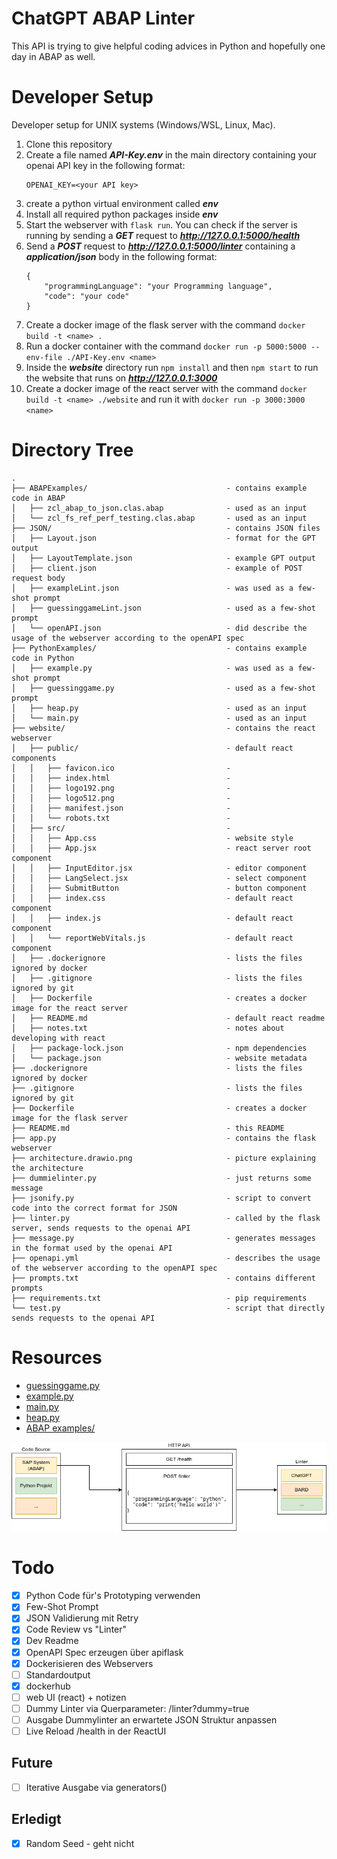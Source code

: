 # ChatGPT ABAP Linter

This API is trying to give helpful coding advices in Python and hopefully one day in ABAP as well.

# Developer Setup

Developer setup for UNIX systems (Windows/WSL, Linux, Mac).

1. Clone this repository
2. Create a file named ***API-Key.env*** in the main directory containing your openai API key in the following format:
    ```
    OPENAI_KEY=<your API key>
    ```
3. create a python virtual environment called ***env***
4. Install all required python packages inside ***env***
5. Start the webserver with `flask run`. You can check if the server is running by sending a ***GET*** request to ***http://127.0.0.1:5000/health***
6. Send a ***POST*** request to ***http://127.0.0.1:5000/linter*** containing a ***application/json*** body in the following format:
    ```
    {
        "programmingLanguage": "your Programming language",
        "code": "your code"
    }
    ```
7. Create a docker image of the flask server with the command `docker build -t <name> .`
8. Run a docker container with the command `docker run -p 5000:5000 --env-file ./API-Key.env <name>`
9. Inside the ***website*** directory run `npm install` and then `npm start` to run the website that runs on ***http://127.0.0.1:3000***
10. Create a docker image of the react server with the command `docker build -t <name> ./website` and run it with `docker run -p 3000:3000 <name>`

# Directory Tree
```
.
├── ABAPExamples/                               - contains example code in ABAP
│   ├── zcl_abap_to_json.clas.abap              - used as an input
│   └── zcl_fs_ref_perf_testing.clas.abap       - used as an input
├── JSON/                                       - contains JSON files
│   ├── Layout.json                             - format for the GPT output
│   ├── LayoutTemplate.json                     - example GPT output
│   ├── client.json                             - example of POST request body
│   ├── exampleLint.json                        - was used as a few-shot prompt
│   ├── guessinggameLint.json                   - used as a few-shot prompt
│   └── openAPI.json                            - did describe the usage of the webserver according to the openAPI spec
├── PythonExamples/                             - contains example code in Python
│   ├── example.py                              - was used as a few-shot prompt
│   ├── guessinggame.py                         - used as a few-shot prompt
│   ├── heap.py                                 - used as an input
│   └── main.py                                 - used as an input
├── website/                                    - contains the react webserver
│   ├── public/                                 - default react components
│   │   ├── favicon.ico                         - 
│   │   ├── index.html                          - 
│   │   ├── logo192.png                         - 
│   │   ├── logo512.png                         - 
│   │   ├── manifest.json                       - 
│   │   └── robots.txt                          - 
│   ├── src/                                    - 
│   │   ├── App.css                             - website style
│   │   ├── App.jsx                             - react server root component
│   │   ├── InputEditor.jsx                     - editor component
│   │   ├── LangSelect.jsx                      - select component
│   │   ├── SubmitButton                        - button component
│   │   ├── index.css                           - default react component
│   │   ├── index.js                            - default react component
│   │   └── reportWebVitals.js                  - default react component
│   ├── .dockerignore                           - lists the files ignored by docker
│   ├── .gitignore                              - lists the files ignored by git
│   ├── Dockerfile                              - creates a docker image for the react server
│   ├── README.md                               - default react readme
│   ├── notes.txt                               - notes about developing with react
│   ├── package-lock.json                       - npm dependencies
│   └── package.json                            - website metadata
├── .dockerignore                               - lists the files ignored by docker
├── .gitignore                                  - lists the files ignored by git
├── Dockerfile                                  - creates a docker image for the flask server
├── README.md                                   - this README
├── app.py                                      - contains the flask webserver
├── architecture.drawio.png                     - picture explaining the architecture 
├── dummielinter.py                             - just returns some message
├── jsonify.py                                  - script to convert code into the correct format for JSON
├── linter.py                                   - called by the flask server, sends requests to the openai API
├── message.py                                  - generates messages in the format used by the openai API
├── openapi.yml     	                        - describes the usage of the webserver according to the openAPI spec
├── prompts.txt                                 - contains different prompts
├── requirements.txt                            - pip requirements
└── test.py                                     - script that directly sends requests to the openai API
```

# Resources

- [guessinggame.py](https://codereview.stackexchange.com/questions/286118/guessing-game-in-python-which-uses-a-while-loop-with-3-guesses,)
- [example.py](https://www.codingem.com/python-linter/)
- [main.py](https://pythongeeks.org/python-calculator/)
- [heap.py](https://www.geeksforgeeks.org/python-program-for-heap-sort/)
- [ABAP examples/](https://github.com/SAP-samples/abap-oo-basics)

![](architecture.drawio.png)

# Todo

- [x] Python Code für's Prototyping verwenden
- [x] Few-Shot Prompt
- [x] JSON Validierung mit Retry
- [x] Code Review vs "Linter"
- [x] Dev Readme
- [x] OpenAPI Spec erzeugen über apiflask
- [x] Dockerisieren des Webservers
- [ ] Standardoutput
- [x] dockerhub
- [ ] web UI (react) + notizen
- [ ] Dummy Linter via Querparameter: /linter?dummy=true
- [ ] Ausgabe Dummylinter an erwartete JSON Struktur anpassen
- [ ] Live Reload /health in der ReactUI

## Future

- [ ] Iterative Ausgabe via generators()

## Erledigt

- [x] Random Seed - geht nicht
